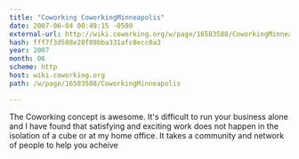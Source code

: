 ```yaml
---
title: "Coworking CoworkingMinneapolis"
date: 2007-06-04 00:49:15 -0500
external-url: http://wiki.coworking.org/w/page/16583588/CoworkingMinneapolis
hash: fff7f3d588e20f89bba331afc0ecc0a3
year: 2007
month: 06
scheme: http
host: wiki.coworking.org
path: /w/page/16583588/CoworkingMinneapolis

---
```


The Coworking concept is awesome. It's difficult to run your business alone and I have found that satisfying and exciting work does not happen in the isolation of a cube or at my home office. It takes a community and network of people to help you acheive
